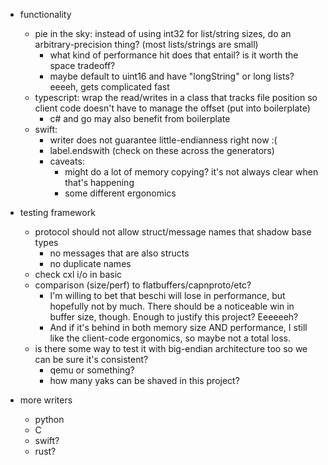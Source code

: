 * functionality
    - pie in the sky: instead of using int32 for list/string sizes, do an arbitrary-precision thing? (most lists/strings are small)
        - what kind of performance hit does that entail? is it worth the space tradeoff?
        - maybe default to uint16 and have "longString" or long lists? eeeeh, gets complicated fast
    - typescript: wrap the read/writes in a class that tracks file position so client code doesn't have to manage the offset (put into boilerplate)
        - c# and go may also benefit from boilerplate
    - swift:
        - writer does not guarantee little-endianness right now :(
        - label.endswith (check on these across the generators)
        - caveats: 
            - might do a lot of memory copying? it's not always clear when that's happening
            - some different ergonomics

* testing framework
    - protocol should not allow struct/message names that shadow base types
        - no messages that are also structs
        - no duplicate names
    - check cxl i/o in basic
    - comparison (size/perf) to flatbuffers/capnproto/etc?
        - I'm willing to bet that beschi will lose in performance, but hopefully not by much. There should be a noticeable win in buffer size, though. Enough to justify this project? Eeeeeeh? 
        - And if it's behind in both memory size AND performance, I still like the client-code ergonomics, so maybe not a total loss. 
    - is there some way to test it with big-endian architecture too so we can be sure it's consistent? 
        - qemu or something?
        - how many yaks can be shaved in this project?

* more writers
    * python
    * C
    * swift?
    * rust?
